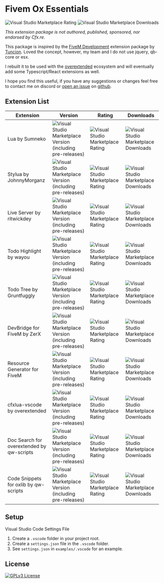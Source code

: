 # Fivem Ox Essentials

![Visual Studio Marketplace Rating](https://img.shields.io/visual-studio-marketplace/r/tclrd.fivem-ox-essentials) ![Visual Studio Marketplace Downloads](https://img.shields.io/visual-studio-marketplace/d/tclrd.fivem-ox-essentials)

_This extension package is not authored, published, sponsored, nor endorsed by Cfx.re._

This package is inspired by the [FiveM Development](https://marketplace.visualstudio.com/items?itemName=ViorityGroup.fivem-development) extension package by [Tuncion](https://github.com/Tuncion/). Loved the concept, however, my team and I do not use jquery, qb-core or esx.

I rebuilt it to be used with the [overextended](https://github.com/overextended) ecosystem and will eventually add some Typescript/React extensions as well.

I hope you find this useful, if you have any suggestions or changes feel free to contact me on discord or [open an issue](https://github.com/tclrd/fivem-vscode-extensions/issues/new/choose) on [github](https://github.com/tclrd/fivem-vscode-extensions).

## Extension List

| Extension                                 | Version                                                                                                                                                           | Rating                                                                                                                                  | Downloads                                                                                                                                  |
| ----------------------------------------- | ----------------------------------------------------------------------------------------------------------------------------------------------------------------- | --------------------------------------------------------------------------------------------------------------------------------------- | ------------------------------------------------------------------------------------------------------------------------------------------ |
| Lua by Sumneko                            | ![Visual Studio Marketplace Version (including pre-releases)](https://img.shields.io/visual-studio-marketplace/v/sumneko.lua)                                     | ![Visual Studio Marketplace Rating](https://img.shields.io/visual-studio-marketplace/r/sumneko.lua)                                     | ![Visual Studio Marketplace Downloads](https://img.shields.io/visual-studio-marketplace/d/sumneko.lua)                                     |
| Stylua by JohnnyMorganz                   | ![Visual Studio Marketplace Version (including pre-releases)](https://img.shields.io/visual-studio-marketplace/v/JohnnyMorganz.stylua)                            | ![Visual Studio Marketplace Rating](https://img.shields.io/visual-studio-marketplace/r/JohnnyMorganz.stylua)                            | ![Visual Studio Marketplace Downloads](https://img.shields.io/visual-studio-marketplace/d/JohnnyMorganz.stylua)                            |
| Live Server by ritwickdey                 | ![Visual Studio Marketplace Version (including pre-releases)](https://img.shields.io/visual-studio-marketplace/v/ritwickdey.LiveServer)                           | ![Visual Studio Marketplace Rating](https://img.shields.io/visual-studio-marketplace/r/ritwickdey.LiveServer)                           | ![Visual Studio Marketplace Downloads](https://img.shields.io/visual-studio-marketplace/d/ritwickdey.LiveServer)                           |
| Todo Highlight by wayou                   | ![Visual Studio Marketplace Version (including pre-releases)](https://img.shields.io/visual-studio-marketplace/v/wayou.vscode-todo-highlight)                     | ![Visual Studio Marketplace Rating](https://img.shields.io/visual-studio-marketplace/r/wayou.vscode-todo-highlight)                     | ![Visual Studio Marketplace Downloads](https://img.shields.io/visual-studio-marketplace/d/wayou.vscode-todo-highlight)                     |
| Todo Tree by Gruntfuggly                  | ![Visual Studio Marketplace Version (including pre-releases)](https://img.shields.io/visual-studio-marketplace/v/Gruntfuggly.todo-tree)                           | ![Visual Studio Marketplace Rating](https://img.shields.io/visual-studio-marketplace/r/Gruntfuggly.todo-tree)                           | ![Visual Studio Marketplace Downloads](https://img.shields.io/visual-studio-marketplace/d/Gruntfuggly.todo-tree)                           |
| DevBridge for FiveM by ZerX               | ![Visual Studio Marketplace Version (including pre-releases)](https://img.shields.io/visual-studio-marketplace/v/ZerX.fivem-devbridge)                            | ![Visual Studio Marketplace Rating](https://img.shields.io/visual-studio-marketplace/r/ZerX.fivem-devbridge)                            | ![Visual Studio Marketplace Downloads](https://img.shields.io/visual-studio-marketplace/d/ZerX.fivem-devbridge)                            |
| Resource Generator for FiveM              | ![Visual Studio Marketplace Version (including pre-releases)](https://img.shields.io/visual-studio-marketplace/v/ResourceGeneratorFiveM.resource-generator-fivem) | ![Visual Studio Marketplace Rating](https://img.shields.io/visual-studio-marketplace/r/ResourceGeneratorFiveM.resource-generator-fivem) | ![Visual Studio Marketplace Downloads](https://img.shields.io/visual-studio-marketplace/d/ResourceGeneratorFiveM.resource-generator-fivem) |
| cfxlua-vscode by overextended             | ![Visual Studio Marketplace Version (including pre-releases)](https://img.shields.io/visual-studio-marketplace/v/overextended.cfxlua-vscode)                      | ![Visual Studio Marketplace Rating](https://img.shields.io/visual-studio-marketplace/r/overextended.cfxlua-vscode)                      | ![Visual Studio Marketplace Downloads](https://img.shields.io/visual-studio-marketplace/d/overextended.cfxlua-vscode)                      |
| Doc Search for overextended by qw-scripts | ![Visual Studio Marketplace Version (including pre-releases)](https://img.shields.io/visual-studio-marketplace/v/qw-scripts.overextended-doc-search)              | ![Visual Studio Marketplace Rating](https://img.shields.io/visual-studio-marketplace/r/qw-scripts.overextended-doc-search)              | ![Visual Studio Marketplace Downloads](https://img.shields.io/visual-studio-marketplace/d/qw-scripts.overextended-doc-search)              |
| Code Snippets for oxlib by qw-scripts     | ![Visual Studio Marketplace Version (including pre-releases)](https://img.shields.io/visual-studio-marketplace/v/qw-scripts.oxlib-code-snippets)                  | ![Visual Studio Marketplace Rating](https://img.shields.io/visual-studio-marketplace/r/qw-scripts.oxlib-code-snippets)                  | ![Visual Studio Marketplace Downloads](https://img.shields.io/visual-studio-marketplace/d/qw-scripts.oxlib-code-snippets)                  |

## Setup

Visual Studio Code Settings File

1. Create a `.vscode` folder in your project root.
2. Create a `settings.json` file in the `.vscode` folder.
3. See `settings.json` in `examples/.vscode` for an example.

## License

[![GPLv3 License](https://img.shields.io/badge/License-GPL%20v3-yellow.svg)](https://opensource.org/licenses/)
